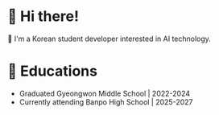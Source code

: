 <!--
**make-your-wxsh/make-your-wxsh** is a ✨ _special_ ✨ repository because its `README.md` (this file) appears on your GitHub profile.

Here are some ideas to get you started:

- 🔭 I’m currently working on ...
- 🌱 I’m currently learning ...
- 👯 I’m looking to collaborate on ...
- 🤔 I’m looking for help with ...
- 💬 Ask me about ...
- 📫 How to reach me: ...
- 😄 Pronouns: ...
- ⚡ Fun fact: ...
-->

# 👋 Hi there!

🏫 I'm a Korean student developer interested in AI technology.

# 📖 Educations
- Graduated Gyeongwon Middle School | 2022-2024
- Currently attending Banpo High School | 2025-2027

